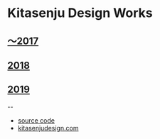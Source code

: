 # Kitasenju Design Works

## [〜2017](./2017s/)

## [2018](./2018/)

## [2019](./2019/)

--

* [source code](https://github.com/kitasenjudesign/kitasenjudesign.github.io/tree/master/work)
* [kitasenjudesign.com](https://kitasenjudesign.com)

